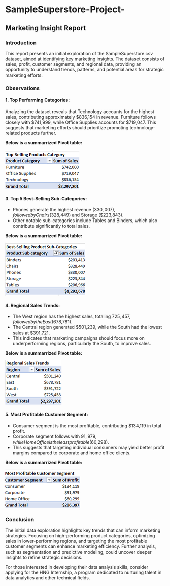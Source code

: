 # SampleSuperstore-Project-
## Marketing Insight Report
### Introduction 
This report presents an initial exploration of the SampleSuperstore.csv dataset, aimed at identifying key marketing insights. The dataset consists of sales, profit, customer segments, and regional data, providing an opportunity to understand trends, patterns, and potential areas for strategic marketing efforts.
### Observations
#### 1.	Top Performing Categories:
Analyzing the dataset reveals that Technology accounts for the highest sales, contributing approximately $836,154 in revenue. Furniture follows closely with $741,999, while Office Supplies accounts for $719,047. This suggests that marketing efforts should prioritize promoting technology-related products further.

**Below is a summarrized Pivot table:**

![](https://github.com/sharifahstella/SampleSuperstore-Project-/blob/main/ProductCategory.png)

#### 3.	Top 5 Best-Selling Sub-Categories:
- Phones generate the highest revenue ($330,007), followed by Chairs ($328,449) and Storage ($223,843).
- Other notable sub-categories include Tables and Binders, which also contribute significantly to total sales.
  
**Below is a summarrized Pivot table:**

![](https://github.com/sharifahstella/SampleSuperstore-Project-/blob/main/Product%20Subcategory.png)

#### 4.	Regional Sales Trends:
- The West region has the highest sales, totaling $725,457, followed by the East ($678,781).
- The Central region generated $501,239, while the South had the lowest sales at $391,721.
- This indicates that marketing campaigns should focus more on underperforming regions, particularly the South, to improve sales.

**Below is a summarrized Pivot table:**
  
![](https://github.com/sharifahstella/SampleSuperstore-Project-/blob/main/Region.png)

#### 5.	Most Profitable Customer Segment:
- Consumer segment is the most profitable, contributing $134,119 in total profit.
- Corporate segment follows with $91,979, while Home Office is the least profitable ($60,298).
- This suggests that targeting individual consumers may yield better profit margins compared to corporate and home office clients.

**Below is a summarrized Pivot table:**

![](https://github.com/sharifahstella/SampleSuperstore-Project-/blob/main/sement.png)

### Conclusion 
The initial data exploration highlights key trends that can inform marketing strategies. Focusing on high-performing product categories, optimizing sales in lower-performing regions, and targeting the most profitable customer segments can enhance marketing efficiency. Further analysis, such as segmentation and predictive modeling, could uncover deeper insights to refine strategic decisions.

For those interested in developing their data analysis skills, consider applying for the HNG Internship[]( https://hng.tech/hire/data-analysts), a program dedicated to nurturing talent in data analytics and other technical fields.
